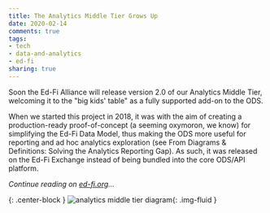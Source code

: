 ```yaml
---
title: The Analytics Middle Tier Grows Up
date: 2020-02-14
comments: true
tags:
- tech
- data-and-analytics
- ed-fi
sharing: true
---
```


Soon the Ed-Fi Alliance will release version 2.0 of our Analytics Middle Tier,
welcoming it to the "big kids' table" as a fully supported add-on to the ODS.

When we started this project in 2018, it was with the aim of creating a
production-ready proof-of-concept (a seeming oxymoron, we know) for simplifying
the Ed-Fi Data Model, thus making the ODS more useful for reporting and ad hoc
analytics exploration (see From Diagrams &amp; Definitions: Solving the
Analytics Reporting Gap). As such, it was released on the Ed-Fi Exchange instead
of being bundled into the core ODS/API platform.

_Continue reading on [ed-fi.org](https://www.ed-fi.org/blog/2020/02/the-analytics-middle-tier-grows-up/)&hellip;_

{: .center-block }
![analytics middle tier
diagram](https://www.ed-fi.org/assets/2020/02/Screen-Shot-2020-02-14-at-9.39.56-AM-768x391.png){: .img-fluid }
